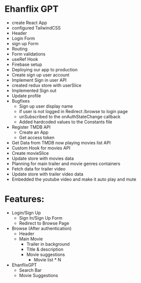 # Ehanflix GPT
- create React App
- configured TailwindCSS
- Header
- Login Form
- sign up Form
- Routing
- Form validations
- useRef Hook
- Firebase setup
- Deploying our app to production
- Create sign up user account
- Implement Sign in user API
- created redux store with userSlice
- Implemented Sign out
- Update profile
- Bugfixes
    - Sign up user display name
    - if user is not logged in Redirect /browse to login page
    - unSubscribed to the onAuthStateChange callback
    - Added hardcoded values to the Constants file
- Register TMDB API 
    - Create an App
    - Get access token
- Get Data from TMDB now playing movies list API
- Custom Hook for movies API
- Create movieSlice
- Update store with movies data
- Planning for main trailer and movie genres containers
- Fetch data for trailer video
- Update store with trailer video data
- Embedded the youtube video and make it auto play and mute




# Features:
- Login/Sign Up
    - Sign In/Sign Up Form
    - Redirect to Browse Page
- Browse (After authentication)
    - Header
    - Main Movie
        - Trailer in background
        - Title & description
        - Movie suggestions
            - Movie list * N
- EhanflixGPT
    - Search Bar
    - Movie Suggestions